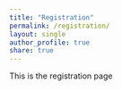 ```yaml
---
title: "Registration"
permalink: /registration/
layout: single
author_profile: true
share: true
---
```



This is the registration page
